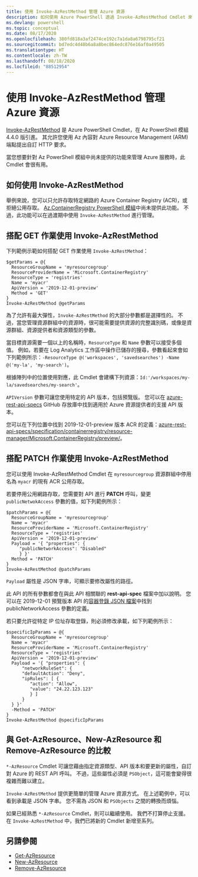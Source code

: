 ```yaml
---
title: 使用 Invoke-AzRestMethod 管理 Azure 資源
description: 如何使用 Azure PowerShell 透過 Invoke-AzRestMethod Cmdlet 來管理資源。
ms.devlang: powershell
ms.topic: conceptual
ms.date: 08/17/2020
ms.openlocfilehash: 380fd818a3af2474ce192c7a1da8a6798795cf21
ms.sourcegitcommit: bd7edc4d48b6a8a8bec864edc876e16af0a49505
ms.translationtype: HT
ms.contentlocale: zh-TW
ms.lasthandoff: 08/18/2020
ms.locfileid: "88512954"
---
```

# <a name="manage-azure-resources-with-invoke-azrestmethod"></a>使用 Invoke-AzRestMethod 管理 Azure 資源

[Invoke-AzRestMethod](/powershell/module/az.accounts/invoke-azrestmethod) 是 Azure PowerShell Cmdlet，在 Az PowerShell 模組 4.4.0 版引進。 其允許您使用 Az 內容對 Azure Resource Management (ARM) 端點提出自訂 HTTP 要求。

當您想要針對 Az PowerShell 模組中尚未提供的功能來管理 Azure 服務時，此 Cmdlet 會很有用。

## <a name="how-to-use-invoke-azrestmethod"></a>如何使用 Invoke-AzRestMethod

舉例來說，您可以只允許存取特定網路的 Azure Container Registry (ACR)，或拒絕公用存取。 [Az.ContainerRegistry PowerShell 模組](/powershell/module/Az.ContainerRegistry/)中尚未提供此功能。
不過，此功能可以在過渡期中使用 `Invoke-AzRestMethod` 進行管理。

## <a name="using-invoke-azrestmethod-with-get-operations"></a>搭配 GET 作業使用 Invoke-AzRestMethod

下列範例示範如何搭配 GET 作業使用 `Invoke-AzRestMethod`：

```azurepowershell-interactive
$getParams = @{
  ResourceGroupName = 'myresourcegroup'
  ResourceProviderName = 'Microsoft.ContainerRegistry'
  ResourceType = 'registries'
  Name = 'myacr'
  ApiVersion = '2019-12-01-preview'
  Method = 'GET'
}
Invoke-AzRestMethod @getParams
```

為了允許有最大彈性，`Invoke-AzRestMethod` 的大部分參數都是選擇性的。
不過，當您管理資源群組中的資源時，很可能需要提供資源的完整識別碼，或像是資源群組、資源提供者和資源類型的參數。

當目標資源需要一個以上的名稱時，`ResourceType` 和 `Name` 參數可以接受多個值。 例如，若要在 Log Analytics 工作區中操作已儲存的搜尋，參數看起來會如下列範例所示：`-ResourceType @('workspaces', 'savedsearches') -Name @('my-la', 'my-search')`。

根據陣列中的位置使用對應，此 Cmdlet 會建構下列資源：`Id:'/workspaces/my-la/savedsearches/my-search'`。

`APIVersion` 參數可讓您使用特定的 API 版本，包括預覽版。 您可以在 [azure-rest-api-specs](https://github.com/Azure/azure-rest-api-specs) GitHub 存放庫中找到適用於 Azure 資源提供者的支援 API 版本。

您可以在下列位置中找到 2019-12-01-preview 版本 ACR 的定義：[azure-rest-api-specs/specification/containerregistry/resource-manager/Microsoft.ContainerRegistry/preview/](https://github.com/Azure/azure-rest-api-specs/tree/master/specification/containerregistry/resource-manager/Microsoft.ContainerRegistry/preview)。

## <a name="using-invoke-azrestmethod-with-patch-operations"></a>搭配 PATCH 作業使用 Invoke-AzRestMethod

您可以使用 Invoke-AzRestMethod Cmdlet 在 `myresourcegroup` 資源群組中停用名為 `myacr` 的現有 ACR 公用存取。

若要停用公用網路存取，您需要對 API 進行 **PATCH** 呼叫，變更 `publicNetwokAccess` 參數的值，如下列範例所示：

```azurepowershell-interactive
$patchParams = @{
  ResourceGroupName = 'myresourcegroup'
  Name = 'myacr'
  ResourceProviderName = 'Microsoft.ContainerRegistry'
  ResourceType = 'registries'
  ApiVersion = '2019-12-01-preview'
  Payload = '{ "properties": {
     "publicNetworkAccess": "Disabled"
     } }'
  Method = 'PATCH'
}
Invoke-AzRestMethod @patchParams
```

`Payload` 屬性是 JSON 字串，可顯示要修改屬性的路徑。

此 API 的所有參數都會在與此 API 相關聯的 **rest-api-spec** 檔案中加以說明。
您可以在 2019-12-01 預覽版本 API 的[容器登錄 JSON 檔案](https://github.com/Azure/azure-rest-api-specs/blob/2a9da9a79d0a7b74089567ec4f0289f3e0f31bec/specification/containerregistry/resource-manager/Microsoft.ContainerRegistry/preview/2019-12-01-preview/containerregistry.json)中找到 publicNetworkAccess 參數的定義。

若只要允許從特定 IP 位址存取登錄，則必須修改承載，如下列範例所示：

```azurepowershell-interactive
$specificIpParams = @{
  ResourceGroupName = 'myresourcegroup'
  Name = 'myacr'
  ResourceProviderName = 'Microsoft.ContainerRegistry'
  ResourceType = 'registries'
  ApiVersion = '2019-12-01-preview'
  Payload = '{ "properties": {
      "networkRuleSet": {
      "defaultAction": "Deny",
      "ipRules": [ {
         "action": "Allow",
         "value": "24.22.123.123"
         } ]
      }
  } }'
  -Method = 'PATCH'
}
Invoke-AzRestMethod @specificIpParams
```

## <a name="comparison-to-get-azresource-new-azresource-and-remove-azresource"></a>與 Get-AzResource、New-AzResource 和 Remove-AzResource 的比較

`*-AzResource` Cmdlet 可讓您藉由指定資源類型、API 版本和要更新的屬性，自訂對 Azure 的 REST API 呼叫。 不過，這些屬性必須是 `PSObject`，這可能會變得很複雜而難以建立。

`Invoke-AzRestMethod` 提供更簡單的管理 Azure 資源方式。 在上述範例中，可以看到承載是 JSON 字串。 您不需為 JSON 和 `PSObjects` 之間的轉換而煩惱。

如果已經熟悉 `*-AzResource` Cmdlet，則可以繼續使用。 我們不打算停止支援。 在 `Invoke-AzRestMethod` 中，我們已將新的 Cmdlet 新增至系列。

## <a name="see-also"></a>另請參閱

* [Get-AzResource](/powershell/module/az.resources/get-azresource)
* [New-AzResource](/powershell/module/az.resources/new-azresource)
* [Remove-AzResource](/powershell/module/az.resources/remove-azresource)
